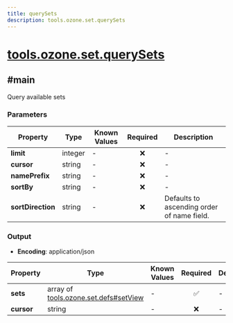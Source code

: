 ```yaml
---
title: querySets
description: tools.ozone.set.querySets
---
```


# [tools.ozone.set.querySets](https://github.com/myConsciousness/atproto.dart/blob/main/lexicons/tools/ozone/set/querySets.json)

## #main

Query available sets

### Parameters

| Property | Type | Known Values | Required | Description |
| --- | --- | --- | :---: | --- |
| **limit** | integer | - | ❌ | - |
| **cursor** | string | - | ❌ | - |
| **namePrefix** | string | - | ❌ | - |
| **sortBy** | string | - | ❌ | - |
| **sortDirection** | string | - | ❌ | Defaults to ascending order of name field. |

### Output

- **Encoding**: application/json

| Property | Type | Known Values | Required | Description |
| --- | --- | --- | :---: | --- |
| **sets** | array of [tools.ozone.set.defs#setView](../../../../lexicons/tools/ozone/set/defs.md#setview) | - | ✅ | - |
| **cursor** | string | - | ❌ | - |
